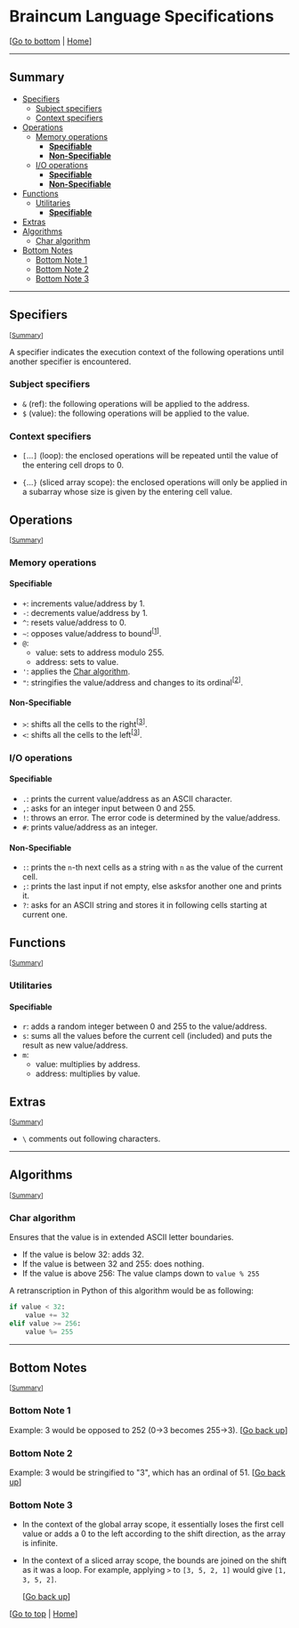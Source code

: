 # Braincum Language Specifications

[[Go to bottom](#bottom-notes) | [Home](README.md)]

- - - -

## Summary

- [Specifiers](#specifiers)
	- [Subject specifiers](#subject-specifiers)
	- [Context specifiers](#context-specifiers)
- [Operations](#operations)
	- [Memory operations](#memory-operations)
		- [**Specifiable**](#specifiable)
		- [**Non-Specifiable**](#non-specifiable)
	- [I/O operations](#io-operations)
		- [**Specifiable**](#specifiable-1)
		- [**Non-Specifiable**](#non-specifiable-1)
- [Functions](#functions)
	- [Utilitaries](#utilitaries)
		- [**Specifiable**](#specifiable-2)
- [Extras](#extras)
- [Algorithms](#algorithms)
	- [Char algorithm](#char-algorithm)
- [Bottom Notes](#bottom-notes)
	- [Bottom Note 1](#bottom-note-1)
	- [Bottom Note 2](#bottom-note-2)
	- [Bottom Note 3](#bottom-note-3)

- - - -

## Specifiers

<sub>[[Summary](#summary)]</sub>

A specifier indicates the execution context of the following operations until another specifier is encountered.

### Subject specifiers

- `&` (ref): the following operations will be applied to the address.
- `$` (value): the following operations will be applied to the value.

### Context specifiers

- `[`...`]` (loop): the enclosed operations will be repeated until the value of the entering cell drops to 0.

- `{`...`}` (sliced array scope): the enclosed operations will only be applied in a subarray whose size is given by the entering cell value.

## Operations

<sub>[[Summary](#summary)]</sub>

### Memory operations

#### **Specifiable**

- `+`: increments value/address by 1.
- `-`: decrements value/address by 1.
- `^`: resets value/address to 0.
- `~`: opposes value/address to bound<sup>[[1](#bottom-note-1)]</sup>.
- `@`:
    - value: sets to address modulo 255.
    - address: sets to value.
- `'`: applies the [Char algorithm](#char-algorithm).
- `"`: stringifies the value/address and changes to its ordinal<sup>[[2](#bottom-note-2)]</sup>.

#### **Non-Specifiable**

- `>`: shifts all the cells to the right<sup>[[3](#bottom-note-3)]</sup>.
- `<`: shifts all the cells to the left<sup>[[3](#bottom-note-3)]</sup>.

### I/O operations

#### **Specifiable**

- `.`: prints the current value/address as an ASCII character.
- `,`: asks for an integer input between 0 and 255.
- `!`: throws an error. The error code is determined by the value/address.
- `#`: prints value/address as an integer.

#### **Non-Specifiable**

- `:`: prints the `n`-th next cells as a string with `n` as the value of the current cell.
- `;`: prints the last input if not empty, else asksfor another one and prints it.
- `?`: asks for an ASCII string and stores it in following cells starting at current one.

## Functions

<sub>[[Summary](#summary)]</sub>

### Utilitaries

#### **Specifiable**

- `r`: adds a random integer between 0 and 255 to the value/address.
- `s`: sums all the values before the current cell (included) and puts the result as new value/address.
- `m`:
    - value: multiplies by address.
    - address: multiplies by value.

## Extras

<sub>[[Summary](#summary)]</sub>

- `\` comments out following characters.

- - - -

## Algorithms

<sub>[[Summary](#summary)]</sub>

### Char algorithm

Ensures that the value is in extended ASCII letter boundaries.

- If the value is below 32: adds 32.
- If the value is between 32 and 255: does nothing.
- If the value is above 256: The value clamps down to `value % 255`

A retranscription in Python of this algorithm would be as following:

```py
if value < 32:
	value += 32
elif value >= 256:
	value %= 255
```

- - - -

## Bottom Notes

<sub>[[Summary](#summary)]</sub>

### Bottom Note 1

Example: 3 would be opposed to 252 (0->3 becomes 255->3).
[[Go back up](#specifiable)]

### Bottom Note 2

Example: 3 would be stringified to "3", which has an ordinal of 51.
[[Go back up](#specifiable)]

### Bottom Note 3

- In the context of the global array scope, it essentially loses the first cell value or adds a 0 to the left according to the shift direction, as the array is infinite.

- In the context of a sliced array scope, the bounds are joined on the shift as it was a loop. For example, applying `>` to `[3, 5, 2, 1]` would give `[1, 3, 5, 2]`.

    [[Go back up](#non-specifiable)]

[[Go to top](#braincum-language-specifications) | [Home](README.md)]
